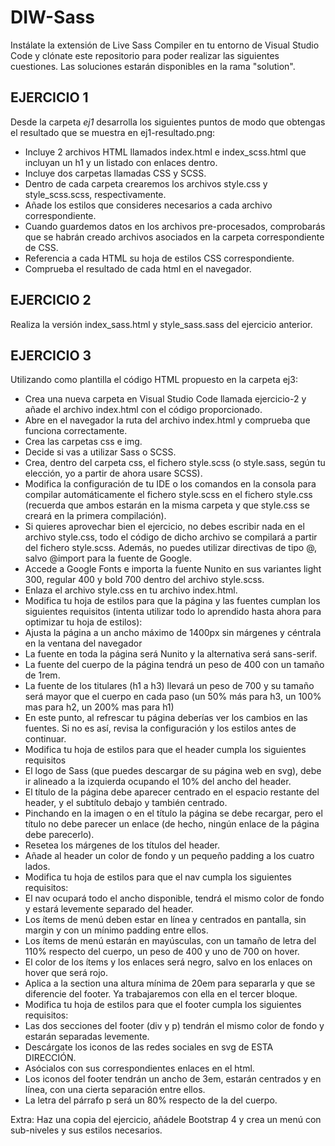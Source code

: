 # DIW-Sass

Instálate la extensión de Live Sass Compiler en tu entorno de Visual Studio Code y clónate este repositorio para poder realizar las siguientes cuestiones. Las soluciones estarán disponibles en la rama "solution".

## EJERCICIO 1

Desde la carpeta *ej1* desarrolla los siguientes puntos de modo que obtengas el resultado que se muestra en ej1-resultado.png:
* Incluye 2 archivos HTML llamados index.html e index_scss.html que incluyan un h1 y un listado con enlaces dentro.
* Incluye dos carpetas llamadas CSS y SCSS.
* Dentro de cada carpeta crearemos los archivos style.css y style_scss.scss, respectivamente.
* Añade los estilos que consideres necesarios a cada archivo correspondiente.
* Cuando guardemos datos en los archivos pre-procesados, comprobarás que se habrán creado archivos asociados en la carpeta correspondiente de CSS.
* Referencia a cada HTML su hoja de estilos CSS correspondiente.
* Comprueba el resultado de cada html en el navegador.

## EJERCICIO 2
Realiza la versión index_sass.html y style_sass.sass del ejercicio anterior.

## EJERCICIO 3
Utilizando como plantilla el código HTML propuesto en la carpeta ej3:

* Crea una nueva carpeta en Visual Studio Code llamada ejercicio-2 y añade el archivo index.html con el código proporcionado.
* Abre en el navegador la ruta del archivo index.html y comprueba que funciona correctamente.
* Crea las carpetas css e img.
* Decide si vas a utilizar Sass o SCSS.
* Crea, dentro del carpeta css, el fichero style.scss (o style.sass, según tu elección, yo a partir de ahora usare SCSS).
* Modifica la configuración de tu IDE o los comandos en la consola para compilar automáticamente el fichero style.scss en el fichero style.css (recuerda que ambos estarán en la misma carpeta y que style.css se creará en la primera compilación).
* Si quieres aprovechar bien el ejercicio, no debes escribir nada en el archivo style.css, todo el código de dicho archivo se compilará a partir del fichero style.scss. Además, no puedes utilizar directivas de tipo @, salvo @import para la fuente de Google.
* Accede a Google Fonts e importa la fuente Nunito en sus variantes light 300, regular 400 y bold 700 dentro del archivo style.scss.
* Enlaza el archivo style.css en tu archivo index.html.
* Modifica tu hoja de estilos para que la página y las fuentes cumplan los siguientes requisitos (intenta utilizar todo lo aprendido hasta ahora para optimizar tu hoja de estilos):
* Ajusta la página a un ancho máximo de 1400px sin márgenes y céntrala en la ventana del navegador
* La fuente en toda la página será Nunito y la alternativa será sans-serif.
* La fuente del cuerpo de la página tendrá un peso de 400 con un tamaño de 1rem.
* La fuente de los titulares (h1 a h3) llevará un peso de 700 y su tamaño será mayor que el cuerpo en cada paso (un 50% más para h3, un 100% mas para h2, un 200% mas para h1)
* En este punto, al refrescar tu página deberías ver los cambios en las fuentes. Si no es así, revisa la configuración y los estilos antes de continuar.
* Modifica tu hoja de estilos para que el header cumpla los siguientes requisitos
* El logo de Sass (que puedes descargar de su página web en svg), debe ir alineado a la izquierda ocupando el 10% del ancho del header.
* El título de la página debe aparecer centrado en el espacio restante del header, y el subtítulo debajo y también centrado.
* Pinchando en la imagen o en el título la página se debe recargar, pero el título no debe parecer un enlace (de hecho, ningún enlace de la página debe parecerlo).
* Resetea los márgenes de los títulos del header.
* Añade al header un color de fondo y un pequeño padding a los cuatro lados.
* Modifica tu hoja de estilos para que el nav cumpla los siguientes requisitos:
* El nav ocupará todo el ancho disponible, tendrá el mismo color de fondo y estará levemente separado del header.
* Los ítems de menú deben estar en línea y centrados en pantalla, sin margin y con un mínimo padding entre ellos.
* Los ítems de menú estarán en mayúsculas, con un tamaño de letra del 110% respecto del cuerpo, un peso de 400 y uno de 700 on hover.
* El color de los ítems y los enlaces será negro, salvo en los enlaces on hover que será rojo.
* Aplica a la section una altura mínima de 20em para separarla y que se diferencie del footer. Ya trabajaremos con ella en el tercer bloque.
* Modifica tu hoja de estilos para que el footer cumpla los siguientes requisitos:
* Las dos secciones del footer (div y p) tendrán el mismo color de fondo y estarán separadas levemente.
* Descárgate los iconos de las redes sociales en svg de ESTA DIRECCIÓN.
* Asócialos con sus correspondientes enlaces en el html.
* Los iconos del footer tendrán un ancho de 3em, estarán centrados y en línea, con una cierta separación entre ellos.
* La letra del párrafo p será un 80% respecto de la del cuerpo.

Extra: Haz una copia del ejercicio, añádele Bootstrap 4 y crea un menú con sub-niveles y sus estilos necesarios.
